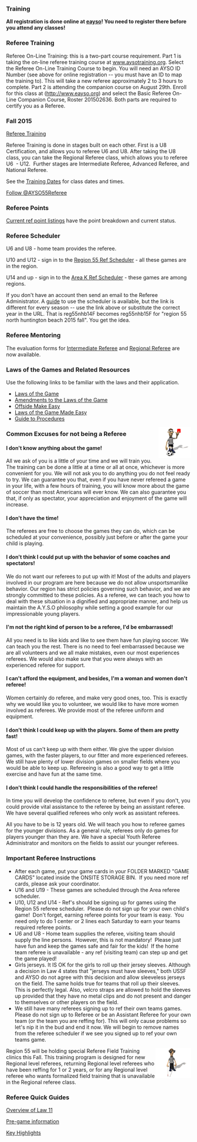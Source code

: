 ### Training

<strong>All registration is done online at [eayso](http://www.eayso.org)! You need to register there before you attend any classes!</strong> 

### Referee Training

Referee On-Line Training:  this is a two-part course requirement. Part 1 is taking
the on-line referee training course at www.aysotraining.org. Select the Referee
On-Line Training Course to begin. You will need an AYSO ID Number (see above
for online registration -- you must have an ID to map the training to). This
will take a new referee approximately 2 to 3 hours to complete. Part 2 is
attending the companion course on August 29th. Enroll for this class at
(http://www.eayso.org) and select the Basic Referee On-Line Companion
Course, Roster 201502636. Both parts are required to certify you as a Referee. 

### Fall 2015

[Referee Training](/docs/Fall2015/Fall%202015%20Ref%20Training.pdf)

Referee Training is done in stages built on each other. First is a U8 Certification, and allows you to referee U6 and U8. After taking the U8 class, you can take the Regional Referee class, which allows you to referee U6  - U12.  Further stages are Intermediate Referee, Advanced Referee, and National Referee.

See the [Training Dates](/docs/Fall2015/Fall%202015%20Dates.pdf) for class dates and times.


<a href="https://twitter.com/AYSO55Referee" class="twitter-follow-button" data-show-count="false" data-size="large">Follow @AYSO55Referee</a>
<script>!function(d,s,id){var js,fjs=d.getElementsByTagName(s)[0],p=/^http:/.test(d.location)?'http':'https';if(!d.getElementById(id)){js=d.createElement(s);js.id=id;js.src=p+'://platform.twitter.com/widgets.js';fjs.parentNode.insertBefore(js,fjs);}}(document, 'script', 'twitter-wjs');</script>

### Referee Points

[Current ref point listings](/refpoints/2015) have the point breakdown and current status.

### Referee Scheduler

U6 and U8 - home team provides the referee.

U10 and U12 - sign in to the [Region 55 Ref Scheduler](http://www.schedulesetc.com/referee/index.asp?id=reg55nhb15F) - all these games are in the region.

U14 and up - sign in to the [Area K Ref Scheduler](http://www.schedulesetc.com/referee/index.asp?id=area11k15f) - these games are among regions.

If you don't have an account then send an email to the Referee Administrator. A [guide](/docs/Using-the-Region-55-Referee-Scheduler.pdf) to use the scheduler is available, but the link is different for every season -- use the link above or substitute the correct year in the URL.  That is reg55nhb14F becomes reg55nhb15F for "region 55 north huntington beach 2015 fall". You get the idea.

### Referee Mentoring

The evaluation forms for [Intermediate Referee](/docs/Int_Ref_Mentoring.pdf) and [Regional Referee](/docs/Reg_Ref_Mentoring.pdf) are now available.

### Laws of the Games and Related Resources

Use the following links to be familiar with the laws and their application.

* [Laws of the Game](/docs/Fall2014/2014-15-Laws-of-the-Game.pdf)
* [Amendments to the Laws of the Game](/docs/Fall2014/2014-15-Amendments-to-the-Laws-of-the-Game.pdf)
* [Offside Make Easy](/docs/Offside-Made-Easy-041513.pdf)
* [Laws of the Game Made Easy](/docs/Laws-of-the-Game-Made-Easy-041513.pdf)
* [Guide to Procedures](/docs/Guide-to-Procedures-041513.pdf)

<!-- * [Advice to Referees](/docs/2013-14-Advice-to-Referees-022714.pdf) -->



<img alt="" height="85" src="/images/refanima.gif" style="float:right" width="88" />

### Common Excuses for not being a Referee

#### I don't know anything about the game!

All we ask of you is a little of your time and we will train you. The 
training can be done a little at a time or all at once, whichever is 
more convenient for you. We will not ask you to do anything you do not 
feel ready to try. We can guarantee you that, even if you have never 
refereed a game in your life, with a few hours of training, you will 
know more about the game of soccer than most Americans will ever know. 
We can also guarantee you that, if only as spectator, your appreciation 
and enjoyment of the game will increase.
			
#### I don't have the time!

The referees are free to choose the games they can do, which can be 
scheduled at your convenience, possibly just before or after the game 
your child is playing.

#### I don't think I could put up with the behavior of some coaches and spectators!

We do not want our referees to put up with it! Most of the adults and 
players involved in our program are here because we do not allow 
unsportsmanlike behavior. Our region has strict policies governing such 
behavior, and we are strongly committed to these policies. As a referee, 
we can teach you how to deal with these situation in a dignified and 
appropriate manner, and help us maintain the A.Y.S.O philosophy while 
setting a good example for our impressionable young players.

#### I'm not the right kind of person to be a referee, I'd be embarrassed!

All you need is to like kids and like to see them have fun playing 
soccer. We can teach you the rest. There is no need to feel embarrassed 
because we are all volunteers and we all make mistakes, even our most 
experiences referees. We would also make sure that you were always with 
an experienced referee for support.

#### I can't afford the equipment, and besides, I'm a woman and women don't referee!

Women certainly do referee, and make very good ones, too. This is 
exactly why we would like you to volunteer, we would like to have more 
women involved as referees. We provide most of the referee uniform and 
equipment. 

#### I don't think I could keep up with the players. Some of them are pretty fast!

Most of us can't keep up with them either. We give the upper division games, with the faster players, to our fitter and more experienced 
referees. We still have plenty of lower division games on smaller fields 
where you would be able to keep up. Refereeing is also a good way to get 
a little exercise and have fun at the same time. 

#### I don't think I could handle the responsibilities of the referee!

In time you will develop the confidence to referee, but even if you 
don't, you could provide vital assistance to the referee by being an 
assistant referee. We have several qualified referees who only work as 
assistant referees.

All you have to be is 12 years old. We will 
teach you how to referee games for the younger divisions. As a general 
rule, referees only do games for players younger than they are. We have 
a special Youth Referee Administrator and monitors on the fields to 
assist our younger referees.


### Important Referee Instructions

* After each game, put your game cards in your FOLDER MARKED "GAME CARDS"
  located inside the ONSITE STORAGE BIN.  If you need more ref
  cards, please ask your coordinator.
* U16 and U19 - These games are scheduled through the Area referee scheduler.
* U10, U12 and U14 - Ref's should be signing up for games using the Region 55 
  referee scheduler.  Please do not sign up for your own child's game! 
  Don't forget, earning referee points for your team is easy. 
  You need only to do 1 center or 2 lines each Saturday to earn
  your teams required referee points. 
* U6 and U8 - Home team supplies the referee, visiting team should supply the 
	line persons.  However, this is not mandatory!  Please just 
	have fun and keep the games safe and fair for the kids!  If the 
	home team referee is unavailable - any ref (visiting team) can step up 
	and get the game played!
* Girls jerseys. It IS OK for the girls to roll up their jersey sleeves. 
	Although a decision in Law 4 states that "jerseys must have sleeves," 
	both USSF and AYSO do not agree with this decision and allow sleeveless 
	jerseys on the field. The same holds true for teams that roll up their 
	sleeves. This is perfectly legal. Also, velcro straps are allowed to 
	hold the sleeves up provided that they have no metal clips and do not 
	present and danger to themselves or other players on the field.
* We still have many 
	referees signing up to ref their own teams games. Please do not sign up 
	to Referee or be an Assistant Referee for your own team (or the team you 
	are reffing for). This will only cause problems so let's nip it in the 
	bud and end it now. We will begin to remove names from the referee 
	scheduler if we see you signed up to ref your own teams game.

<img alt="" height="82" src="/images/refblind.gif" style="float:right" width="97">

Region 55 will be holding special Referee Field Training clinics 
this Fall.  This training program is designed for new 
Regional level referees, returning Regional level referees who have 
been reffing for 1 or 2 years, or for any Regional level referee who 
wants formalized field training that is unavailable in the Regional 
referee class.


### Referee Quick Guides

[Overview of Law 11](/referee_docs/quickguides/law11_offside.PDF)

[Pre-game information](/referee_docs/quickguides/pregame.PDF)

[Key Highlights](/referee_docs/quickguides/keypoints.PDF)
